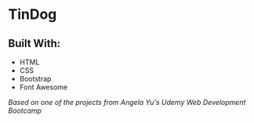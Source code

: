 # TinDog

## Built With:
- HTML
- CSS
- Bootstrap
- Font Awesome

*Based on one of the projects from Angela Yu's Udemy Web Development Bootcamp*


